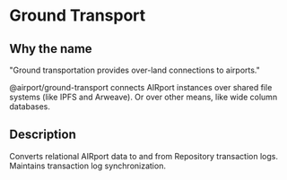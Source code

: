 # Ground Transport

## Why the name

"Ground transportation provides over-land connections to airports."

@airport/ground-transport connects AIRport instances over shared file systems (like IPFS and Arweave). Or over other means, like wide column databases.

## Description

Converts relational AIRport data to and from Repository transaction logs.  Maintains transaction log synchronization.